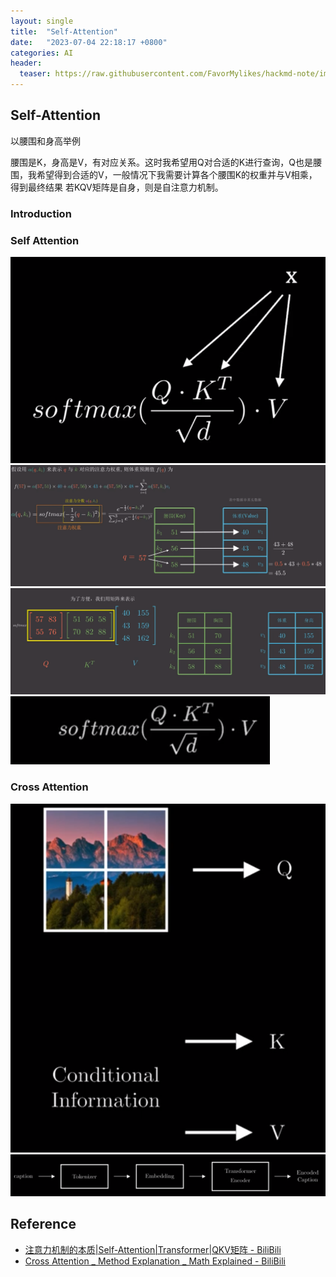 ```yaml
---
layout: single
title:  "Self-Attention"
date:   "2023-07-04 22:18:17 +0800"
categories: AI
header:
  teaser: https://raw.githubusercontent.com/FavorMylikes/hackmd-note/img/img20230704222250.png
---
```


## Self-Attention

以腰围和身高举例

腰围是K，身高是V，有对应关系。这时我希望用Q对合适的K进行查询，Q也是腰围，我希望得到合适的V，一般情况下我需要计算各个腰围K的权重并与V相乘，得到最终结果
若KQV矩阵是自身，则是自注意力机制。

### Introduction

### Self Attention

<img src="https://raw.githubusercontent.com/FavorMylikes/hackmd-note/img/img20230704231311.png" alt="20230704231311"/>

<img src="https://raw.githubusercontent.com/FavorMylikes/hackmd-note/img/img20230704222448.png" alt="20230704222448"/>

<img src="https://raw.githubusercontent.com/FavorMylikes/hackmd-note/img/img20230704222250.png" alt="20230704222250"/>

<img src="https://raw.githubusercontent.com/FavorMylikes/hackmd-note/img/img20230704230909.png" alt="20230704230909"/>

### Cross Attention

<img src="https://raw.githubusercontent.com/FavorMylikes/hackmd-note/img/img20230704230959.png" alt="20230704230959"/>

<img src="https://raw.githubusercontent.com/FavorMylikes/hackmd-note/img/img20230704231126.png" alt="20230704231126"/>

## Reference

- [注意力机制的本质|Self-Attention|Transformer|QKV矩阵 - BiliBili](https://www.bilibili.com/video/BV1dt4y1J7ov/?spm_id_from=333.337.search-card.all.click&vd_source=fd373f40f4a1d2e059be533c5b77797f)
- [Cross Attention _ Method Explanation _ Math Explained - BiliBili](https://www.bilibili.com/video/BV1814y1S7US/?spm_id_from=333.337.search-card.all.click&vd_source=fd373f40f4a1d2e059be533c5b77797f)